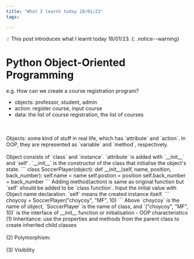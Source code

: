 ```yaml
---
title: "What I learnt today 18/01/23"
tags:

---
```

💡 This post introduces what I learnt today 18/01/23.
{: .notice--warning}
# Python Object-Oriented Programming
e.g. How can we create a course registration program?
- objects: professor, student, admin
- action: register course, input course
- data: the list of course registration, the list of courses
<br>
<br>
Objects: some kind of stuff in real life, which has `attribute` and `action`. In OOP, they are represented as `variable` and `method`, respectively.
<br>
<br>
Object consists of `class` and `instance`.
 `attribute` is added with `__init__` and `self`.
 `__init__` is the constructor of the class that initialise the object's state.
 ```
class SoccerPlayer(object):
    def __init__(self, name, position, back_number):
      self.name = name
      self.postion = position
      self.back_number = back_number
```
Adding method(action) is same as original function but `self` should be added to be `class function`.
Input the initial value with Object name declaration. `self` means the created instance itself.
```
choycoy = SoccerPlayer("choycoy", "MF", 10)
```
Above `choycoy` is the name of object, `SoccerPlayer` is the name of class, and `("choycoy", "MF", 10)` is the interface of __init__ function or initialisation
- OOP characteristics
<br>
(1) Inheritance: use the properties and methods from the parent class to create inherited child classes
<br>
<br>
(2) Polymorphism:
<br>
<br>
(3) Visibility
<br>
<br>

